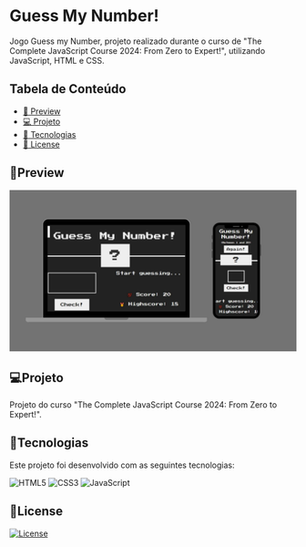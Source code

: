 # Guess My Number!
Jogo Guess my Number, projeto realizado durante o curso de "The Complete JavaScript Course 2024: From Zero to Expert!", utilizando JavaScript, HTML e CSS.

## Tabela de Conteúdo

- [🔗 Preview](#preview)
- [💻 Projeto](#projeto)
- [🚀 Tecnologias](#tecnologias)
- [📝 License](#license)

## 🔗Preview

<a href="https://thaina-oliveira.github.io/Guess-my-Number/"><img src="img/Design guess my number game.jpg"></a>

## 💻Projeto

Projeto do curso "The Complete JavaScript Course 2024: From Zero to Expert!".

##  🚀Tecnologias

Este projeto foi desenvolvido com as seguintes tecnologias:

![HTML5](https://img.shields.io/badge/html5-%23E34F26.svg?style=for-the-badge&logo=html5&logoColor=white)
![CSS3](https://img.shields.io/badge/css3-%231572B6.svg?style=for-the-badge&logo=css3&logoColor=white)
![JavaScript](https://img.shields.io/badge/javascript-%23323330.svg?style=for-the-badge&logo=javascript&logoColor=%23F7DF1E)


##  📝License
[![License](https://img.shields.io/badge/license-MIT-blue.svg)](LICENSE)
